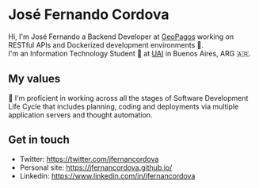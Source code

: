 # José Fernando Cordova
Hi, I'm José Fernando a Backend Developer at [GeoPagos](https://geopagos.com) working on RESTful APIs and Dockerized development environments 🙌.   
I'm an Information Technology Student 🚀 at [UAI](https://www.uai.edu.ar/facultades/tecnolog%C3%ADa-inform%C3%A1tica/) in Buenos Aires, ARG 🇦🇷.

## My values
🌟 I'm proficient in working across all the stages of Software Development Life Cycle that includes planning, coding and deployments via multiple application servers and thought automation.

## Get in touch
- Twitter: https://twitter.com/jfernancordova
- Personal site: https://jfernancordova.github.io/
- Linkedin: https://www.linkedin.com/in/jfernancordova
